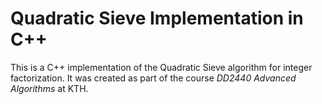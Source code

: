 Quadratic Sieve Implementation in C++
=====================================

This is a C++ implementation of the Quadratic Sieve algorithm for integer factorization.
It was created as part of the course *DD2440 Advanced Algorithms* at KTH.
